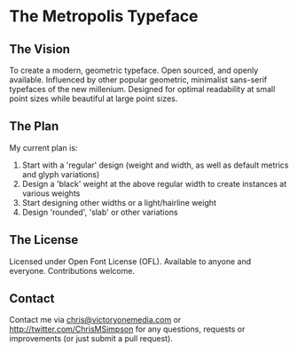 # The Metropolis Typeface

The Vision
---
To create a modern, geometric typeface. Open sourced, and openly available. Influenced by other popular geometric, minimalist sans-serif typefaces of the new millenium. Designed for optimal readability at small point sizes while beautiful at large point sizes.

The Plan
---
My current plan is:

1. Start with a 'regular' design (weight and width, as well as default metrics and glyph variations)
2. Design a 'black' weight at the above regular width to create instances at various weights
3. Start designing other widths or a light/hairline weight
4. Design 'rounded', 'slab' or other variations

The License
---
Licensed under Open Font License (OFL). Available to anyone and everyone. Contributions welcome.

Contact
---
Contact me via chris@victoryonemedia.com or http://twitter.com/ChrisMSimpson for any questions, requests or improvements (or just submit a pull request).


